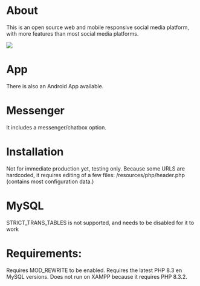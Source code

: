 # About

This is an open source web and mobile responsive social media platform, with more features than most social media platforms. 

<img src="https://i.ibb.co/Rv4zyJ8/Untitled-2.png" />

# App
There is also an Android App available.

# Messenger
It includes a messenger/chatbox option.

# Installation

Not for immediate production yet, testing only. Because some URLS are hardcoded, it requires editing of a few files:
/resources/php/header.php (contains most configuration data.)

# MySQL

STRICT_TRANS_TABLES is not supported, and needs to be disabled for it to work

# Requirements:

Requires MOD_REWRITE to be enabled.
Requires the latest PHP 8.3 en MySQL versions.
Does not run on XAMPP because it requires PHP 8.3.2.

